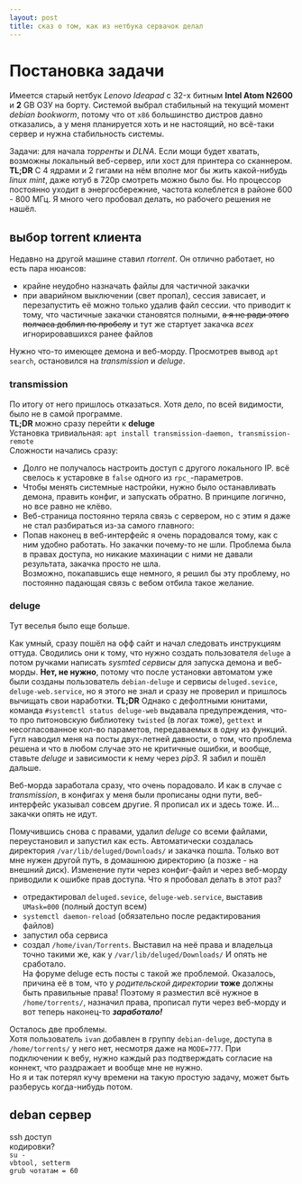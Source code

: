 ```yaml
---
layout: post
title: сказ о том, как из нетбука сервачок делал
---
```


# Постановка задачи
Имеется старый нетбук _Lenovo Ideapad_ c 32-х битным __Intel Atom N2600__ и __2__ GB ОЗУ на борту. Системой выбрал
стабильный на текущий момент _debian bookworm_, потому что от `x86` большинство дистров давно отказались, а у меня
планируется хоть и не настоящий, но всё-таки сервер и нужна стабильность системы.  

Задачи: для начала _торренты_ и _DLNA_. Если мощи будет хватать, возможны локальный веб-сервер, или хост для принтера со
сканнером.  
__TL;DR__ С 4 ядрами и 2 гигами на нём вполне мог бы жить какой-нибудь _linux mint_, даже ютуб в 720р смотреть
можно было бы. Но процессор постоянно уходит в энергосбережние, частота колеблется в районе 600 - 800 МГц. Я много чего 
пробовал делать, но рабочего решения не нашёл.

## выбор torrent клиента
Недавно на другой машине ставил _rtorrent_. Он отлично работает, но есть пара нюансов:
- крайне неудобно назначать файлы для частичной закачки  
- при аварийном выключении (свет пропал), сессия зависает, и перезапустить её можно только удалив файл сессии. что
приводит к тому, что частичные закачки становятся полными, ~~а я не ради этого полчаса доблил по пробелу~~ и тут же
стартует закачка _всех_ игнорировавшихся ранее файлов  

Нужно что-то имеющее демона и веб-морду. Просмотрев вывод `apt search`, остановился на _transmission_ и _deluge_.  

### transmission
По итогу от него пришлось отказаться. Хотя дело, по всей видимости, было не в самой программе.  
__TL;DR__ можно сразу перейти к __deluge__  
Установка тривиальная: `apt install transmission-daemon, transmission-remote`  
Сложности начались сразу:
- Долго не получалось настроить доступ с другого локального IP. всё свелось к устаровке в `false` одного из 
`rpc_`-параметров.  
- Чтобы менять системные настройки, нужно было останавливать демона, править конфиг, и запускать обратно. В принципе
логично, но все равно не клёво.  
- Веб-страница постоянно теряла связь с сервером, но с этим я даже не стал разбираться из-за самого главного:  
- Попав наконец в веб-интерфейс я очень порадовался тому, как с ним удобно работать. Но закачки почему-то не шли.
Проблема была в правах доступа, но никакие махинации с ними не давали результата, закачка просто не шла.  
Возможно, покапавшись еще немного, я решил бы эту проблему, но постоянно падающая связь с вебом отбила такое желание.

### deluge
Тут веселья было еще больше.

Как умный, сразу пошёл на офф сайт и начал следовать инструкциям оттуда. Сводились они к
тому, что нужно создать пользователя `deluge` а потом ручками написать _sysmted сервисы_ для запуска демона и веб-морды.
**Нет, не нужно**, потому что после установки автоматом уже были созданы пользователь `debian-deluge` и сервисы
`deluged.sevice`, `deluge-web.service`, но я этого не знал и сразу не проверил и пришлось вычищать свои наработки.
__TL;DR__ Однако с дефолтными юнитами, команда `#systemctl status deluge-web` выдавала предупреждения, что-то про питоновскую 
библиотеку `twisted` (в логах тоже), `gettext` и несогласованное кол-во параметов, передаваемых в одну из функций. Гугл 
наводил меня на посты двух-летней давности, о том, что проблема решена и что в любом случае это не критичные ошибки, и
вообще, ставьте _deluge_ и зависимости к нему через _pip3_. Я забил и пошёл дальше.

Веб-морда заработала сразу, что очень порадовало. И как в случае с _transmission_, в конфигах у меня были прописаны одни
пути, веб-интерфейс указывал совсем другие. Я прописал их и здесь тоже. И... закачки опять не идут.  

Помучившись снова с правами, удалил _deluge_ со всеми файлами, переустановил и запустил как есть. Автоматически 
создалась директория `/var/lib/deluged/Downloads/` и закачка пошла. Только вот мне нужен другой путь, в домашнюю 
директорию (а позже - на внешний диск). Изменение пути через конфиг-файл и через веб-морду приводили к ошибке прав
доступа. Что я пробовал делать в этот раз?  
- отредактировал `deluged.sevice`, `deluge-web.service`, выставив `UMask=000` (полный доступ всем)  
- `systemctl daemon-reload` (обязательно после редактирования файлов)
- запустил оба сервиса  
- создал `/home/ivan/Torrents`. Выставил на неё права и владельца точно такими же, как у `/var/lib/deluged/Downloads/`
И опять не сработало.  
На форуме deluge есть посты с такой же проблемой. Оказалось, причина её в том, что у _родительской директории_ **тоже**
должны быть правильные права! Поэтому я разместил всё нужное в `/home/torrents/`, назначил права, прописал пути через
веб-морду и вот теперь наконец-то ___заработало!___  

Осталось две проблемы.  
Хотя пользователь `ivan` добавлен в группу `debian-deluge`, доступа в `/home/torrents/` у него
нет, несмотря даже на `MODE=777`.
При подключении к вебу, нужно каждый раз подтверждать согласие на коннект, что раздражает и вообще мне не нужно.  
Но я и так потерял кучу времени на такую простую задачу, может быть разберусь когда-нибудь потом.  

## deban сервер
ssh доступ  
кодировки?  
`su -`  
`vbtool, setterm`  
`grub чотатам = 60`  
